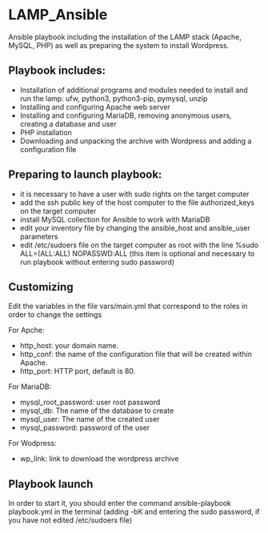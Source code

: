# LAMP_Ansible

Ansible playbook including the installation of the LAMP stack (Apache, MySQL, PHP) as well as preparing the system to install Wordpress.

Playbook includes:
--------------
* Installation of additional programs and modules needed to install and run the lamp: ufw, python3, python3-pip, pymysql, unzip
* Installing and configuring Apache web server
* Installing and configuring MariaDB, removing anonymous users, creating a database and user
* PHP installation
* Downloading and unpacking the archive with Wordpress and adding a configuration file

Preparing to launch playbook:
--------------
* it is necessary to have a user with sudo rights on the target computer
* add the ssh public key of the host computer to the file authorized_keys on the target computer
* install MySQL collection for Ansible to work with MariaDB
* edit your inventory file by changing the ansible_host and ansible_user parameters
* edit /etc/sudoers file on the target computer as root with the line %sudo ALL=(ALL:ALL) NOPASSWD:ALL (this item is optional and necessary to run playbook without entering sudo password)

Customizing
--------------
Edit the variables in the file vars/main.yml that correspond to the roles in order to change the settings

For Apche:

* http_host: your domain name.
* http_conf: the name of the configuration file that will be created within Apache.
* http_port: HTTP port, default is 80.

For MariaDB:

* mysql_root_password: user root password
* mysql_db: The name of the database to create
* mysql_user: The name of the created user
* mysql_password: password of the user

For Wodpress:

* wp_link: link to download the wordpress archive

Playbook launch
--------------
In order to start it, you should enter the command ansible-playbook playbook.yml in the terminal (adding -bK and entering the sudo password, if you have not edited /etc/sudoers file)
